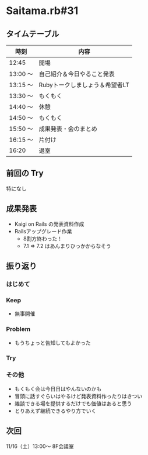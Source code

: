 # Saitama.rb#31

## タイムテーブル

| 時刻 | 内容 |
| --- | --- |
| 12:45 | 開場 |
| 13:00 ～  | 自己紹介＆今日やること発表 |
| 13:15 ～ | Rubyトークしましょう＆希望者LT |
| 13:30 ～ | もくもく |
| 14:40 ～ | 休憩 |
| 14:50 ～ | もくもく |
| 15:50 ～ | 成果発表・会のまとめ |
| 16:15 ～ | 片付け |
| 16:20 | 退室 |

## 前回の Try
特になし

## 成果発表
- Kaigi on Rails の発表資料作成
- Railsアップグレード作業
  - 8割方終わった！
  - 7.1 => 7.2 はあんまりひっかからなそう

## 振り返り

### はじめて

### Keep
- 無事開催

### Problem
- もうちょっと告知してもよかった

### Try

### その他
- もくもく会は今日日はやんないのかも
- 冒頭に話すぐらいはやるけど発表資料作ったりはきつい
- 雑談できる場を提供するだけでも価値はあると思う
- とりあえず継続できるやり方でいく

## 次回

11/16（土）13:00～ 8F会議室
